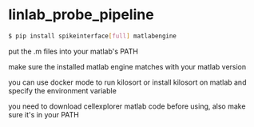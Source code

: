 # linlab_probe_pipeline

```bash
$ pip install spikeinterface[full] matlabengine
```

put the .m files into your matlab's PATH

make sure the installed matlab engine matches with your matlab version

you can use docker mode to run kilosort or install kilosort on matlab and specify the environment variable

you need to download cellexplorer matlab code before using, also make sure it's in your PATH
